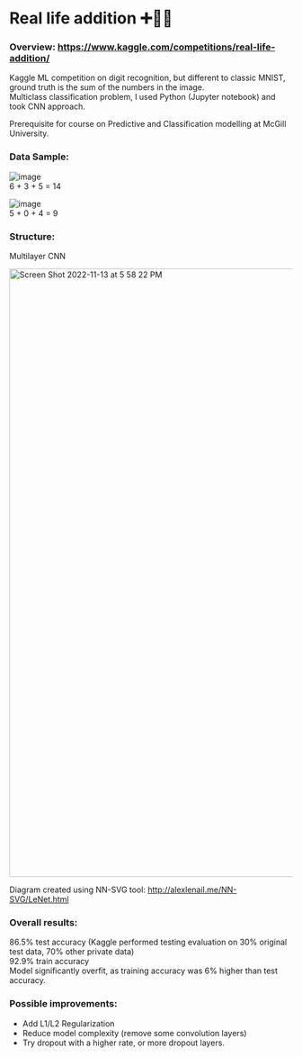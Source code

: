 # Real life addition ➕🤖🟰
### Overview:  https://www.kaggle.com/competitions/real-life-addition/ 

Kaggle ML competition on digit recognition, but different to classic MNIST, ground truth is the sum of the numbers in the image. \
Multiclass classification problem, I used Python (Jupyter notebook) and took CNN approach.  

Prerequisite for course on Predictive and Classification modelling at McGill University.

### Data Sample:
![image](https://user-images.githubusercontent.com/47335322/201535685-acb08093-69e1-455b-897b-e98195dec6b2.png)  
6 + 3 + 5 = 14

![image](https://user-images.githubusercontent.com/47335322/201535749-eb8d12c8-8ecf-4e73-b2a1-739eaddacf59.png)  
5 + 0 + 4 = 9 

### Structure:
Multilayer CNN 

<img width="1081" alt="Screen Shot 2022-11-13 at 5 58 22 PM" src="https://user-images.githubusercontent.com/47335322/201549031-d86868de-d623-4202-9437-27fc2bec93d1.png">  

Diagram created using NN-SVG tool: http://alexlenail.me/NN-SVG/LeNet.html

### Overall results:
86.5% test accuracy (Kaggle performed testing evaluation on 30% original test data, 70% other private data)  
92.9% train accuracy  
Model significantly overfit, as training accuracy was 6% higher than test accuracy. 

### Possible improvements:
- Add L1/L2 Regularization
- Reduce model complexity (remove some convolution layers)
- Try dropout with a higher rate, or more dropout layers.
